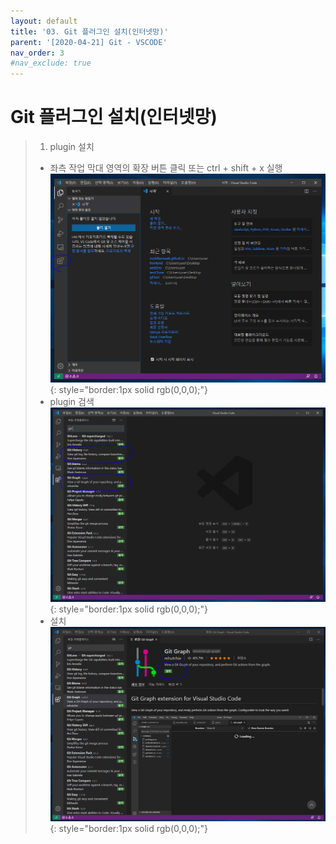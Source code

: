 ```yaml
---
layout: default
title: '03. Git 플러그인 설치(인터넷망)'
parent: '[2020-04-21] Git - VSCODE'
nav_order: 3
#nav_exclude: true
---
```

# Git 플러그인 설치(인터넷망)
> 1.  plugin 설치  
>- 좌측 작업 막대 영역의 확장 버튼 클릭 또는 ctrl + shift + x 실행  
![](/assets/images/2020-04-21/plugin_int_01.png){: style="border:1px solid rgb(0,0,0);"} 
>- plugin 검색  
![](/assets/images/2020-04-21/plugin_int_02.png){: style="border:1px solid rgb(0,0,0);"}
>- 설치  
![](/assets/images/2020-04-21/plugin_int_03.png){: style="border:1px solid rgb(0,0,0);"}